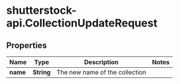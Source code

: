 # shutterstock-api.CollectionUpdateRequest

## Properties
Name | Type | Description | Notes
------------ | ------------- | ------------- | -------------
**name** | **String** | The new name of the collection | 



